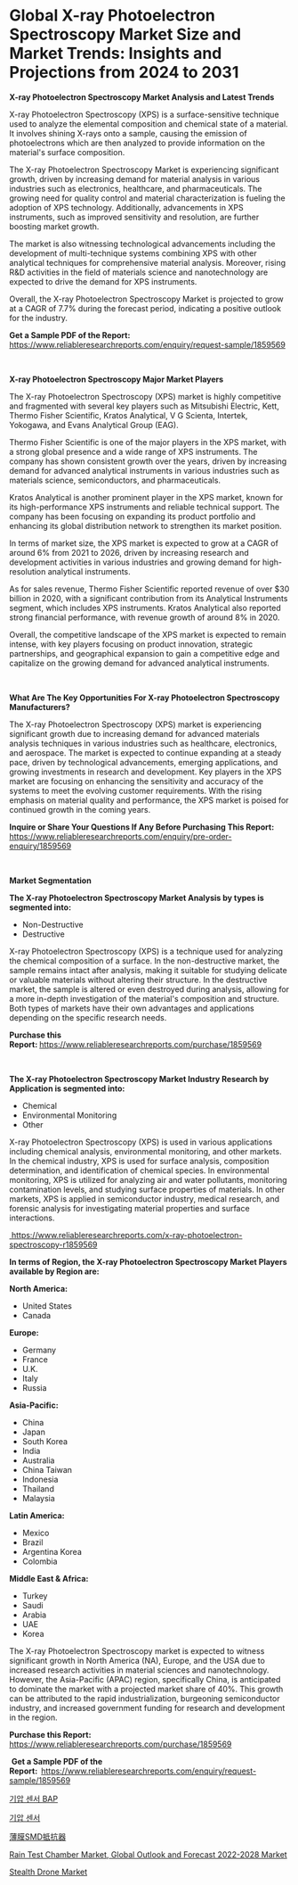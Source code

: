 <p><h1>Global X-ray Photoelectron Spectroscopy Market Size and Market Trends: Insights and Projections from 2024 to 2031</h1></p><p><strong>X-ray Photoelectron Spectroscopy Market Analysis and Latest Trends</strong></p>
<p><p>X-ray Photoelectron Spectroscopy (XPS) is a surface-sensitive technique used to analyze the elemental composition and chemical state of a material. It involves shining X-rays onto a sample, causing the emission of photoelectrons which are then analyzed to provide information on the material's surface composition.</p><p>The X-ray Photoelectron Spectroscopy Market is experiencing significant growth, driven by increasing demand for material analysis in various industries such as electronics, healthcare, and pharmaceuticals. The growing need for quality control and material characterization is fueling the adoption of XPS technology. Additionally, advancements in XPS instruments, such as improved sensitivity and resolution, are further boosting market growth.</p><p>The market is also witnessing technological advancements including the development of multi-technique systems combining XPS with other analytical techniques for comprehensive material analysis. Moreover, rising R&D activities in the field of materials science and nanotechnology are expected to drive the demand for XPS instruments.</p><p>Overall, the X-ray Photoelectron Spectroscopy Market is projected to grow at a CAGR of 7.7% during the forecast period, indicating a positive outlook for the industry.</p></p>
<p><strong>Get a Sample PDF of the Report:&nbsp;</strong> <a href="https://www.reliableresearchreports.com/enquiry/request-sample/1859569">https://www.reliableresearchreports.com/enquiry/request-sample/1859569</a></p>
<p>&nbsp;</p>
<p><strong>X-ray Photoelectron Spectroscopy Major Market Players</strong></p>
<p><p>The X-ray Photoelectron Spectroscopy (XPS) market is highly competitive and fragmented with several key players such as Mitsubishi Electric, Kett, Thermo Fisher Scientific, Kratos Analytical, V G Scienta, Intertek, Yokogawa, and Evans Analytical Group (EAG). </p><p>Thermo Fisher Scientific is one of the major players in the XPS market, with a strong global presence and a wide range of XPS instruments. The company has shown consistent growth over the years, driven by increasing demand for advanced analytical instruments in various industries such as materials science, semiconductors, and pharmaceuticals.</p><p>Kratos Analytical is another prominent player in the XPS market, known for its high-performance XPS instruments and reliable technical support. The company has been focusing on expanding its product portfolio and enhancing its global distribution network to strengthen its market position.</p><p>In terms of market size, the XPS market is expected to grow at a CAGR of around 6% from 2021 to 2026, driven by increasing research and development activities in various industries and growing demand for high-resolution analytical instruments.</p><p>As for sales revenue, Thermo Fisher Scientific reported revenue of over $30 billion in 2020, with a significant contribution from its Analytical Instruments segment, which includes XPS instruments. Kratos Analytical also reported strong financial performance, with revenue growth of around 8% in 2020.</p><p>Overall, the competitive landscape of the XPS market is expected to remain intense, with key players focusing on product innovation, strategic partnerships, and geographical expansion to gain a competitive edge and capitalize on the growing demand for advanced analytical instruments.</p></p>
<p>&nbsp;</p>
<p><strong>What Are The Key Opportunities For X-ray Photoelectron Spectroscopy Manufacturers?</strong></p>
<p><p>The X-ray Photoelectron Spectroscopy (XPS) market is experiencing significant growth due to increasing demand for advanced materials analysis techniques in various industries such as healthcare, electronics, and aerospace. The market is expected to continue expanding at a steady pace, driven by technological advancements, emerging applications, and growing investments in research and development. Key players in the XPS market are focusing on enhancing the sensitivity and accuracy of the systems to meet the evolving customer requirements. With the rising emphasis on material quality and performance, the XPS market is poised for continued growth in the coming years.</p></p>
<p><strong>Inquire or Share Your Questions If Any Before Purchasing This Report:</strong> <a href="https://www.reliableresearchreports.com/enquiry/pre-order-enquiry/1859569">https://www.reliableresearchreports.com/enquiry/pre-order-enquiry/1859569</a></p>
<p>&nbsp;</p>
<p><strong>Market Segmentation</strong></p>
<p><strong>The X-ray Photoelectron Spectroscopy Market Analysis by types is segmented into:</strong></p>
<p><ul><li>Non-Destructive</li><li>Destructive</li></ul></p>
<p><p>X-ray Photoelectron Spectroscopy (XPS) is a technique used for analyzing the chemical composition of a surface. In the non-destructive market, the sample remains intact after analysis, making it suitable for studying delicate or valuable materials without altering their structure. In the destructive market, the sample is altered or even destroyed during analysis, allowing for a more in-depth investigation of the material's composition and structure. Both types of markets have their own advantages and applications depending on the specific research needs.</p></p>
<p><strong>Purchase this Report:&nbsp;</strong><a href="https://www.reliableresearchreports.com/purchase/1859569">https://www.reliableresearchreports.com/purchase/1859569</a></p>
<p>&nbsp;</p>
<p><strong>The X-ray Photoelectron Spectroscopy Market Industry Research by Application is segmented into:</strong></p>
<p><ul><li>Chemical</li><li>Environmental Monitoring</li><li>Other</li></ul></p>
<p><p>X-ray Photoelectron Spectroscopy (XPS) is used in various applications including chemical analysis, environmental monitoring, and other markets. In the chemical industry, XPS is used for surface analysis, composition determination, and identification of chemical species. In environmental monitoring, XPS is utilized for analyzing air and water pollutants, monitoring contamination levels, and studying surface properties of materials. In other markets, XPS is applied in semiconductor industry, medical research, and forensic analysis for investigating material properties and surface interactions.</p></p>
<p><a href="https://www.reliableresearchreports.com/x-ray-photoelectron-spectroscopy-r1859569">&nbsp;https://www.reliableresearchreports.com/x-ray-photoelectron-spectroscopy-r1859569</a></p>
<p><strong>In terms of Region, the X-ray Photoelectron Spectroscopy Market Players available by Region are:</strong></p>
<p>
    <p> <strong> North America: </strong>
        <ul>
            <li>United States</li>
            <li>Canada</li>
        </ul>
        </p> 
    <p> <strong> Europe: </strong>
        <ul>
            <li>Germany</li>
            <li>France</li>
            <li>U.K.</li>
            <li>Italy</li>
            <li>Russia</li>
        </ul>
        </p> 
    <p> <strong> Asia-Pacific: </strong>
        <ul>
            <li>China</li>
            <li>Japan</li>
            <li>South Korea</li>
            <li>India</li>
            <li>Australia</li>
            <li>China Taiwan</li>
            <li>Indonesia</li>
            <li>Thailand</li>
            <li>Malaysia</li>
        </ul>
        </p> 
    <p> <strong> Latin America: </strong>
        <ul>
            <li>Mexico</li>
            <li>Brazil</li>
            <li>Argentina Korea</li>
            <li>Colombia</li>
        </ul>
        </p> 
    <p> <strong> Middle East & Africa: </strong>
        <ul>
            <li>Turkey</li>
            <li>Saudi</li>
            <li>Arabia</li>
            <li>UAE</li>
            <li>Korea</li>
        </ul>
    </p>
    </p>
<p><p>The X-ray Photoelectron Spectroscopy market is expected to witness significant growth in North America (NA), Europe, and the USA due to increased research activities in material sciences and nanotechnology. However, the Asia-Pacific (APAC) region, specifically China, is anticipated to dominate the market with a projected market share of 40%. This growth can be attributed to the rapid industrialization, burgeoning semiconductor industry, and increased government funding for research and development in the region.</p></p>
<p><strong>Purchase this Report: </strong><a href="https://www.reliableresearchreports.com/purchase/1859569">https://www.reliableresearchreports.com/purchase/1859569</a></p>
<p>&nbsp;<strong>Get a Sample PDF of the Report:&nbsp;&nbsp;</strong><a href="https://www.reliableresearchreports.com/enquiry/request-sample/1859569">https://www.reliableresearchreports.com/enquiry/request-sample/1859569</a></p>
<p><strong></strong></p>
<p><p><a href="https://github.com/muchswr/Market-Research-Report-List-1/blob/main/3365774177080.md">기압 센서 BAP</a></p><p><a href="https://github.com/alpinestartsekian/Market-Research-Report-List-1/blob/main/5911423177079.md">기압 센서</a></p><p><a href="https://github.com/roulaayoub-saad/Market-Research-Report-List-2/blob/main/4581117164167.md">薄膜SMD抵抗器</a></p><p><a href="https://www.linkedin.com/pulse/global-rain-test-chamber-market-outlook-forecast-2022-2028-ruvue?trackingId=6HK8d3tIVTKkBXEZkbQH4g%3D%3D">Rain Test Chamber Market, Global Outlook and Forecast 2022-2028 Market</a></p><p><a href="https://github.com/nafisalvee228/Market-Research-Report-List-1/blob/main/stealth-drone-market.md">Stealth Drone Market</a></p></p>